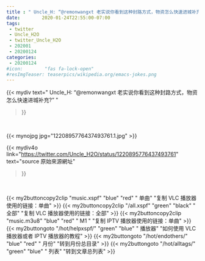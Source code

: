 ```yaml
---
title : " Uncle_H: “@remonwangxt 老实说你看到这种封路方式，物资怎么快速进城补充?”  "
date:        2020-01-24T22:55:00-07:00
tags:
 - twitter
 - Uncle_H2O
 - twitter_Uncle_H2O
 - 202001
 - 20200124
categories:
 - 20200124
#icon:        "fas fa-lock-open"
#resImgTeaser: teaserpics/wikipedia.org/emacs-jokes.png
---
```


{{< mydiv text=" Uncle_H: “@remonwangxt 老实说你看到这种封路方式，物资怎么快速进城补充?”  "
>}}
<br>


 {{< mynojpg jpg="1220895776437493761.1.jpg" >}}<br> 



{{< mydiv4o link="https://twitter.com/Uncle_H2O/status/1220895776437493761"
text="source 原始來源網址"
>}}


<br>




{{< my2buttoncopy2clip "music.xspf"        "blue"   "red"    " 单曲"  "复制 VLC 播放器使用的链接：单曲" >}} {{< my2buttoncopy2clip "/all.xspf"         "green"  "black"  " 全部"  "复制 VLC 播放器使用的链接：全部" >}} {{< my2buttoncopy2clip "music.m3u8"        "blue"   "red"    " M1 "    "复制 IPTV 播放器使用的链接：单曲" >}} {{< my2buttongoto      "/hot/helpxspf/"    "green"  "blue"   " 播放器" "如何使用 VLC 播放器或者 IPTV 播放器的教程" >}} {{< my2buttongoto      "/hot/endothers/"   "blue"   "red"    " 月份"   "转到月份总目录" >}} {{< my2buttongoto      "/hot/alltags/"     "green"  "blue"   " 列表"   "转到文章总列表" >}} 
